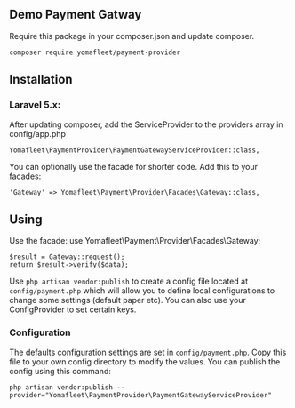 ## Demo Payment Gatway

Require this package in your composer.json and update composer.

    composer require yomafleet/payment-provider

## Installation

### Laravel 5.x:

After updating composer, add the ServiceProvider to the providers array in config/app.php

    Yomafleet\PaymentProvider\PaymentGatewayServiceProvider::class,

You can optionally use the facade for shorter code. Add this to your facades:

    'Gateway' => Yomafleet\Payment\Provider\Facades\Gateway::class,

## Using

Use the facade:
	use Yomafleet\Payment\Provider\Facades\Gateway;

    $result = Gateway::request();
    return $result->verify($data);

Use `php artisan vendor:publish` to create a config file located at `config/payment.php` which will allow you to define local configurations to change some settings (default paper etc).
You can also use your ConfigProvider to set certain keys.

### Configuration
The defaults configuration settings are set in `config/payment.php`. Copy this file to your own config directory to modify the values. You can publish the config using this command:

    php artisan vendor:publish --provider="Yomafleet\PaymentProvider\PaymentGatewayServiceProvider"
